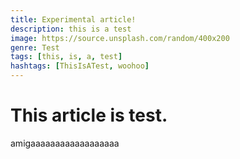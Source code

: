 ```yaml
---
title: Experimental article!
description: this is a test
image: https://source.unsplash.com/random/400x200
genre: Test
tags: [this, is, a, test]
hashtags: [ThisIsATest, woohoo]
---
```


# This article is test.

amigaaaaaaaaaaaaaaaaaa
